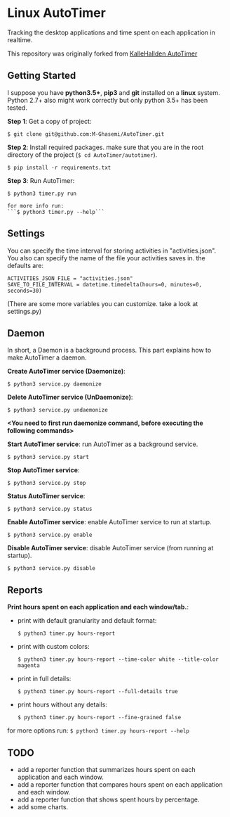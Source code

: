 # Linux AutoTimer

Tracking the desktop applications and time spent on each application in realtime.

This repository was originally forked from [KalleHallden AutoTimer](https://github.com/KalleHallden/AutoTimer)

## Getting Started

I suppose you have **python3.5+**, **pip3** and **git** installed on a **linux** system.
Python 2.7+ also might work correctly but only python 3.5+ has been tested. 

**Step 1**: Get a copy of project:

```$ git clone git@github.com:M-Ghasemi/AutoTimer.git```

**Step 2**: Install required packages. make sure that you are in the root directory of the project (```$ cd AutoTimer/autotimer```).

```$ pip install -r requirements.txt```

**Step 3**: Run AutoTimer:

```$ python3 timer.py run```

    for more info run:
    ```$ python3 timer.py --help``` 
## Settings

You can specify the time interval for storing activities in "activities.json".
You also can specify the name of the file your activities saves in. the defaults are:

`ACTIVITIES_JSON_FILE = "activities.json"`<br>
`SAVE_TO_FILE_INTERVAL = datetime.timedelta(hours=0, minutes=0, seconds=30)`

(There are some more variables you can customize. take a look at settings.py)

## Daemon

In short, a Daemon is a background process. This part explains how to make AutoTimer
a daemon.

**Create AutoTimer service (Daemonize)**:

```$ python3 service.py daemonize```

**Delete AutoTimer service (UnDaemonize)**:

```$ python3 service.py undaemonize```

**<You need to first run daemonize command, before executing the following commands>**

**Start AutoTimer service**: run AutoTimer as a background service.

```$ python3 service.py start```

**Stop AutoTimer service**:

```$ python3 service.py stop```

**Status AutoTimer service**:

```$ python3 service.py status```

**Enable AutoTimer service**: enable AutoTimer service to run at startup.

```$ python3 service.py enable```

**Disable AutoTimer service**: disable AutoTimer service (from running at startup).

```$ python3 service.py disable```

## Reports

**Print hours spent on each application and each window/tab.**:

- print with default granularity and default format:

    ```$ python3 timer.py hours-report```

- print with custom colors:

    ```$ python3 timer.py hours-report --time-color white --title-color magenta```

- print in full details:

    ```$ python3 timer.py hours-report --full-details true```

- print hours without any details:

    ```$ python3 timer.py hours-report --fine-grained false```

for more options run: ```$ python3 timer.py hours-report --help```

## TODO

- add a reporter function that summarizes hours spent on each application and each window.
- add a reporter function that compares hours spent on each application and each window.
- add a reporter function that shows spent hours by percentage.
- add some charts.